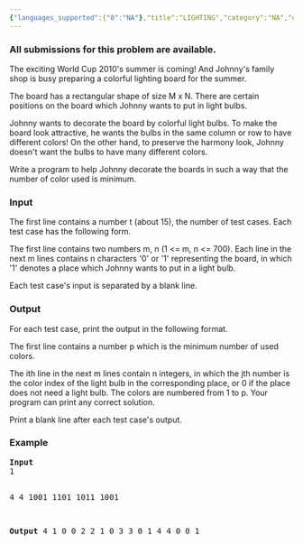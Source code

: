 ```yaml
---
{"languages_supported":{"0":"NA"},"title":"LIGHTING","category":"NA","old_version":true,"problem_code":"LIGHTING","tags":{"0":"NA"},"layout":"problem"}
---
```


<h3> All submissions for this problem are available. </h3><p>The exciting World Cup 2010's summer is coming! And Johnny's family shop is busy preparing a colorful lighting board for the summer.</p>
<p>The board has a rectangular shape of size M x N. There are certain positions on the board which Johnny wants to put in light bulbs.</p>
<p>Johnny wants to decorate the board by colorful light bulbs. To make the board look attractive, he wants the bulbs in the same column or row to have different colors! On the other hand, to preserve the harmony look, Johnny doesn't want the bulbs to have many different colors.</p>
<p>Write a program to help Johnny decorate the boards in such a way that the number of color used is minimum.</p>
<h3>Input</h3>
<p>The first line contains a number t (about 15), the number of test cases. Each test case has the following form.</p>
<p>The first line contains two numbers m, n (1     &lt;= m, n &lt;=     700). Each line in the next m lines contains n characters  '0' or '1' representing the board, in which '1' denotes a place which Johnny wants to put in a light bulb.</p>
<p>Each test case's input is separated by a blank line.</p>
<h3>Output</h3>
<p>For each test case, print the output in the following format.</p>
<p>The first line contains a number p which is the minimum number of used colors.</p>
<p>The ith line in the next m lines contain n integers, in which the jth number is the color index of the light bulb in the corresponding place, or 0 if the place does not need a light bulb. The colors are numbered from 1 to p. Your program can print any correct solution.</p>
<p>Print a blank line after each test case's output.</p>
<h3>Example</h3>
<pre><b>Input</b>
1

4 4
1001
1101 
1011
1001

<b>Output</b>
4
1 0 0 2 
2 1 0 3 
3 0 1 4 
4 0 0 1 
</pre>
<p></p>    